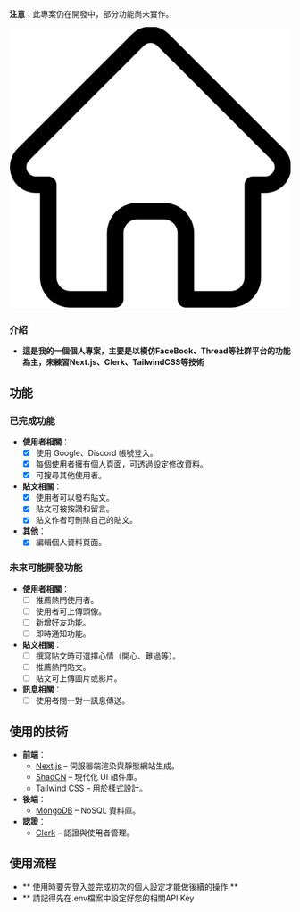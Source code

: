 **注意**：此專案仍在開發中，部分功能尚未實作。

![image](https://github.com/civi2375/BookFace/blob/main/public/assets/home.png?raw=true)
### 介紹
- **這是我的一個個人專案，主要是以模仿FaceBook、Thread等社群平台的功能為主，來練習Next.js、Clerk、TailwindCSS等技術**

## 功能

### 已完成功能
- **使用者相關**：
  - [x] 使用 Google、Discord 帳號登入。
  - [x] 每個使用者擁有個人頁面，可透過設定修改資料。
  - [x] 可搜尋其他使用者。
- **貼文相關**：
  - [x] 使用者可以發布貼文。
  - [x] 貼文可被按讚和留言。
  - [x] 貼文作者可刪除自己的貼文。
- **其他**：
  - [x] 編輯個人資料頁面。

### 未來可能開發功能
- **使用者相關**：
  - [ ] 推薦熱門使用者。
  - [ ] 使用者可上傳頭像。
  - [ ] 新增好友功能。
  - [ ] 即時通知功能。
- **貼文相關**：
  - [ ] 撰寫貼文時可選擇心情（開心、難過等）。
  - [ ] 推薦熱門貼文。
  - [ ] 貼文可上傳圖片或影片。
    
- **訊息相關**：
  - [ ] 使用者間一對一訊息傳送。

## 使用的技術

- **前端**：
  - [Next.js](https://nextjs.org/) – 伺服器端渲染與靜態網站生成。
  - [ShadCN](https://shadcn.dev/) – 現代化 UI 組件庫。
  - [Tailwind CSS](https://tailwindcss.com/) – 用於樣式設計。
- **後端**：
  - [MongoDB](https://www.mongodb.com/) – NoSQL 資料庫。
- **認證**：
  - [Clerk](https://clerk.dev/) – 認證與使用者管理。
 
## 使用流程
- ** 使用時要先登入並完成初次的個人設定才能做後續的操作 **
- ** 請記得先在.env檔案中設定好您的相關API Key
